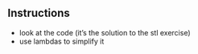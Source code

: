 
## Instructions

* look at the code (it’s the solution to the stl exercise)
* use lambdas to simplify it
